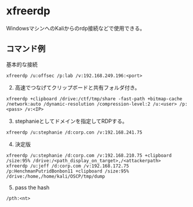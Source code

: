 # xfreerdp

WindowsマシンへのKaliからのrdp接続などで使用できる。  
  
## コマンド例
基本的な接続
```
xfreerdp /u:offsec /p:lab /v:192.168.249.196:<port>
```

2. 高速でつなげてクリップボードと共有フォルダ付き。
```
xfreerdp +clipboard /drive:/ctf/tmp/share -fast-path +bitmap-cache /network:auto /dynamic-resolution /compression-level:2 /u:<user> /p:<pass> /v:<IP>
```

3. stephanieとしてドメインを指定してRDPする。
```
xfreerdp /u:stephanie /d:corp.con /v:192.168.241.75
```

4. 決定版
```
xfreerdp /u:stephanie /d:corp.com /v:192.168.210.75 +clipboard /size:95% /drive:/<path_display_on_target>,/<attackerpath>
xfreerdp /u:jeff /d:corp.com /v:192.168.172.75 /p:HenchmanPutridBonbon11 +clipboard /size:95% /drive:/home,/home/kali/OSCP/tmp/dump
```

5. pass the hash 
```
/pth:<nt>
```